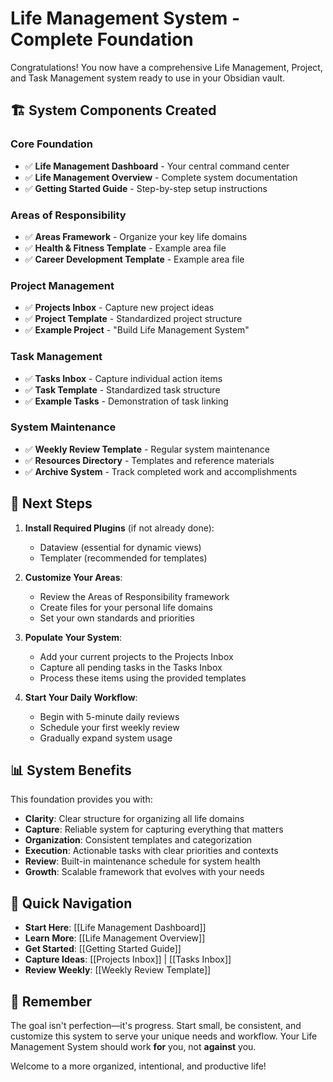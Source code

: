 # Life Management System - Complete Foundation

Congratulations! You now have a comprehensive Life Management, Project, and Task Management system ready to use in your Obsidian vault.

## 🏗️ System Components Created

### Core Foundation
- ✅ **Life Management Dashboard** - Your central command center
- ✅ **Life Management Overview** - Complete system documentation
- ✅ **Getting Started Guide** - Step-by-step setup instructions

### Areas of Responsibility
- ✅ **Areas Framework** - Organize your key life domains
- ✅ **Health & Fitness Template** - Example area file
- ✅ **Career Development Template** - Example area file

### Project Management
- ✅ **Projects Inbox** - Capture new project ideas
- ✅ **Project Template** - Standardized project structure
- ✅ **Example Project** - "Build Life Management System"

### Task Management
- ✅ **Tasks Inbox** - Capture individual action items
- ✅ **Task Template** - Standardized task structure
- ✅ **Example Tasks** - Demonstration of task linking

### System Maintenance
- ✅ **Weekly Review Template** - Regular system maintenance
- ✅ **Resources Directory** - Templates and reference materials
- ✅ **Archive System** - Track completed work and accomplishments

## 🚀 Next Steps

1. **Install Required Plugins** (if not already done):
   - Dataview (essential for dynamic views)
   - Templater (recommended for templates)

2. **Customize Your Areas**:
   - Review the Areas of Responsibility framework
   - Create files for your personal life domains
   - Set your own standards and priorities

3. **Populate Your System**:
   - Add your current projects to the Projects Inbox
   - Capture all pending tasks in the Tasks Inbox
   - Process these items using the provided templates

4. **Start Your Daily Workflow**:
   - Begin with 5-minute daily reviews
   - Schedule your first weekly review
   - Gradually expand system usage

## 📊 System Benefits

This foundation provides you with:

- **Clarity**: Clear structure for organizing all life domains
- **Capture**: Reliable system for capturing everything that matters
- **Organization**: Consistent templates and categorization
- **Execution**: Actionable tasks with clear priorities and contexts
- **Review**: Built-in maintenance schedule for system health
- **Growth**: Scalable framework that evolves with your needs

## 🔗 Quick Navigation

- **Start Here**: [[Life Management Dashboard]]
- **Learn More**: [[Life Management Overview]]
- **Get Started**: [[Getting Started Guide]]
- **Capture Ideas**: [[Projects Inbox]] | [[Tasks Inbox]]
- **Review Weekly**: [[Weekly Review Template]]

## 🎯 Remember

The goal isn't perfection—it's progress. Start small, be consistent, and customize this system to serve your unique needs and workflow. Your Life Management System should work **for** you, not **against** you.

Welcome to a more organized, intentional, and productive life!